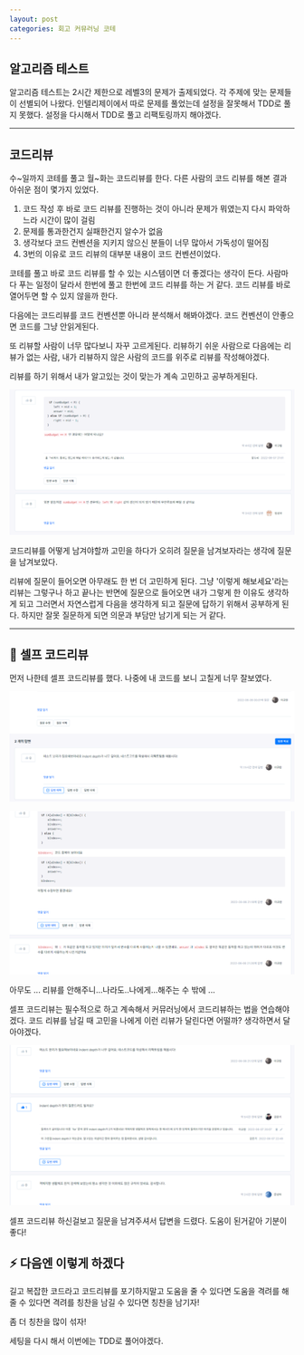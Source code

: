 ```yaml
---
layout: post
categories: 회고 커뮤러닝 코테
---
```


## 알고리즘 테스트 

알고리즘 테스트는 2시간 제한으로 레벨3의 문제가 출제되었다. 각 주제에 맞는 문제들이 선별되어 나왔다. 
인텔리제이에서 따로 문제를 풀었는데 설정을 잘못해서 TDD로 풀지 못했다. 설정을 다시해서 TDD로 풀고 리팩토링까지 해야겠다. 

---

## 코드리뷰

수~일까지 코테를 풀고 월~화는 코드리뷰를 한다. 다른 사람의 코드 리뷰를 해본 결과 아쉬운 점이 몇가지 있었다. 

1. 코드 작성 후 바로 코드 리뷰를 진행하는 것이 아니라 문제가 뭐였는지 다시 파악하느라 시간이 많이 걸림 
2. 문제를 통과한건지 실패한건지 알수가 없음
3. 생각보다 코드 컨벤션을 지키지 않으신 분들이 너무 많아서 가독성이 떨어짐
4. 3번의 이유로 코드 리뷰의 대부분 내용이 코드 컨벤션이었다. 

코테를 풀고 바로 코드 리뷰를 할 수 있는 시스템이면 더 좋겠다는 생각이 든다. 
사람마다 푸는 일정이 달라서 한번에 풀고 한번에 코드 리뷰를 하는 거 같다. 
코드 리뷰를 바로 열어두면 할 수 있지 않을까 한다. 

다음에는 코드리뷰를 코드 컨벤션뿐 아니라 분석해서 해봐야겠다. 코드 컨벤션이 안좋으면 코드를 그냥 안읽게된다. 

또 리뷰할 사람이 너무 많다보니 자꾸 고르게된다. 리뷰하기 쉬운 사람으로 다음에는 리뷰가 없는 사람, 내가 리뷰하지 않은 사람의 코드를 위주로 리뷰를 작성해야겠다. 

리뷰를 하기 위해서 내가 알고있는 것이 맞는가 계속 고민하고 공부하게된다. 

![코드리뷰](/assets/img/%EC%BB%A4%EB%AE%A4%EB%9F%AC%EB%8B%9D%EC%BD%94%EB%93%9C%EB%A6%AC%EB%B7%B0.png)

코드리뷰를 어떻게 남겨야할까 고민을 하다가 오히려 질문을 남겨보자라는 생각에 질문을 남겨보았다.

리뷰에 질문이 들어오면 아무래도 한 번 더 고민하게 된다. 그냥 '이렇게 해보세요'라는 리뷰는 그렇구나 하고 끝나는 반면에 질문으로 들어오면 내가 그렇게 한 이유도 생각하게 되고 그러면서 자연스럽게 다음을 생각하게 되고 질문에 답하기 위해서 공부하게 된다. 하지만 잘못 질문하게 되면 의문과 부담만 남기게 되는 거 같다.

---

## 🤩 셀프 코드리뷰 

먼저 나한테 셀프 코드리뷰를 했다. 나중에 내 코드를 보니 고칠게 너무 잘보였다. 

![셀프 코드리뷰](/assets/img/%EC%BB%A4%EB%AE%A4%EB%9F%AC%EB%8B%9D%EC%85%80%ED%94%84%EB%A6%AC%EB%B7%B0.png)

![셀프 코드리뷰2](/assets/img/%EC%BB%A4%EB%AE%A4%EB%9F%AC%EB%8B%9D%EC%85%80%ED%94%84%EB%A6%AC%EB%B7%B02.png)

아무도 ... 리뷰를 안해주니...나라도..나에게...해주는 수 밖에 ...

셀프 코드리뷰는 필수적으로 하고 계속해서 커뮤러닝에서 코드리뷰하는 법을 연습해야겠다. 코드 리뷰를 남길 때 고민을 나에게 이런 리뷰가 달린다면 어떨까? 생각하면서 달아야겠다. 

![셀프 코드리뷰3](/assets/img/%EC%BB%A4%EB%AE%A4%EB%9F%AC%EB%8B%9D%EC%85%80%ED%94%84%EB%A6%AC%EB%B7%B03.png)

셀프 코드리뷰 하신걸보고 질문을 남겨주셔서 답변을 드렸다. 도움이 된거같아 기분이 좋다! 

## ⚡️ 다음엔 이렇게 하겠다

길고 복잡한 코드라고 코드리뷰를 포기하지말고 도움을 줄 수 있다면 도움을 격려를 해줄 수 있다면 격려를 칭찬을 남길 수 있다면 칭찬을 남기자! 

좀 더 칭찬을 많이 섞자!  

세팅을 다시 해서 이번에는 TDD로 풀어야겠다. 
